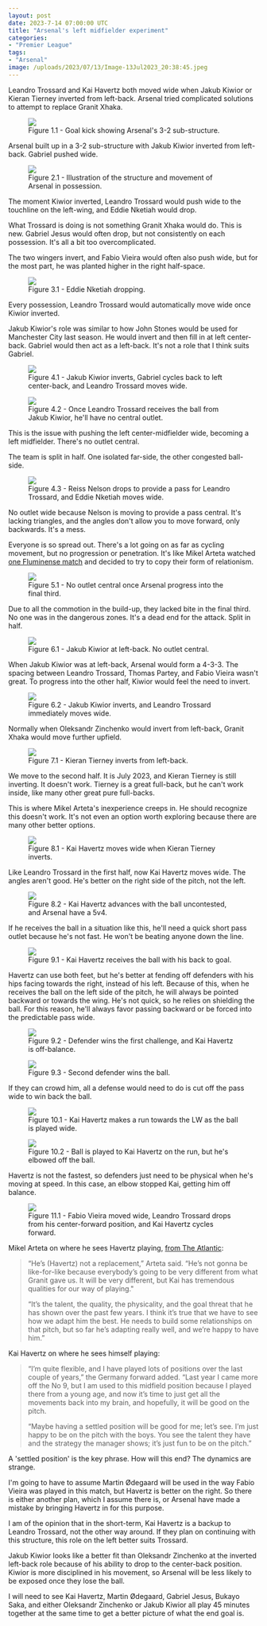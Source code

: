 ```yaml
---
layout: post
date: 2023-7-14 07:00:00 UTC
title: "Arsenal's left midfielder experiment"
categories:
- "Premier League"
tags: 
- "Arsenal"
image: /uploads/2023/07/13/Image-13Jul2023_20:38:45.jpeg
---
```


Leandro Trossard and Kai Havertz both moved wide when Jakub Kiwior or Kieran Tierney inverted from left-back. Arsenal tried complicated solutions to attempt to replace Granit Xhaka.

<!---more--->

<figure>
    <img src="https://i.imgur.com/ZFuZAz2.jpg">
    <figcaption>Figure 1.1 - Goal kick showing Arsenal's 3-2 sub-structure.</figcaption>
</figure> 

Arsenal built up in a 3-2 sub-structure with Jakub Kiwior inverted from left-back. Gabriel pushed wide.

<figure>
    <img src="https://i.imgur.com/tWtBZ6A.jpg">
    <figcaption>Figure 2.1 - Illustration of the structure and movement of Arsenal in possession.</figcaption>
</figure> 

The moment Kiwior inverted, Leandro Trossard would push wide to the touchline on the left-wing, and Eddie Nketiah would drop.

What Trossard is doing is not something Granit Xhaka would do. This is new. Gabriel Jesus would often drop, but not consistently on each possession. It's all a bit too overcomplicated.

The two wingers invert, and Fabio Vieira would often also push wide, but for the most part, he was planted higher in the right half-space.

<figure>
    <img src="https://i.imgur.com/FZgqKnh.jpg">
    <figcaption>Figure 3.1 - Eddie Nketiah dropping.</figcaption>
</figure> 

Every possession, Leandro Trossard would automatically move wide once Kiwior inverted.

Jakub Kiwior's role was similar to how John Stones would be used for Manchester City last season. He would invert and then fill in at left center-back. Gabriel would then act as a left-back. It's not a role that I think suits Gabriel.

<figure>
    <img src="https://i.imgur.com/aM3PA3f.jpg">
    <figcaption>Figure 4.1 - Jakub Kiwior inverts, Gabriel cycles back to left center-back, and Leandro Trossard moves wide.</figcaption>
</figure> 

<figure>
    <img src="https://i.imgur.com/HwYNHbB.jpg">
    <figcaption>Figure 4.2 - Once Leandro Trossard receives the ball from Jakub Kiwior, he'll have no central outlet.</figcaption>
</figure> 

This is the issue with pushing the left center-midfielder wide, becoming a left midfielder. There's no outlet central.

The team is split in half. One isolated far-side, the other congested ball-side.

<figure>
    <img src="https://i.imgur.com/zfnJ0iY.jpg">
    <figcaption>Figure 4.3 - Reiss Nelson drops to provide a pass for Leandro Trossard, and Eddie Nketiah moves wide.</figcaption>
</figure> 

No outlet wide because Nelson is moving to provide a pass central. It's lacking triangles, and the angles don't allow you to move forward, only backwards. It's a mess.

Everyone is so spread out. There's a lot going on as far as cycling movement, but no progression or penetration. It's like Mikel Arteta watched [one Fluminense match](https://tacticsjournal.com/2023/05/21/fluminense-tight-5v5-overloads/) and decided to try to copy their form of relationism.

<figure>
    <img src="https://i.imgur.com/zxWDZPK.jpg">
    <figcaption>Figure 5.1 - No outlet central once Arsenal progress into the final third.</figcaption>
</figure> 

Due to all the commotion in the build-up, they lacked bite in the final third. No one was in the dangerous zones. It's a dead end for the attack. Split in half.

<figure>
    <img src="https://i.imgur.com/v7M6Vm1.jpg">
    <figcaption>Figure 6.1 - Jakub Kiwior at left-back. No outlet central.</figcaption>
</figure> 

When Jakub Kiwior was at left-back, Arsenal would form a 4-3-3. The spacing between Leandro Trossard, Thomas Partey, and Fabio Vieira wasn't great. To progress into the other half, Kiwior would feel the need to invert.

<figure>
    <img src="https://i.imgur.com/yRkAiIO.jpg">
    <figcaption>Figure 6.2 - Jakub Kiwior inverts, and Leandro Trossard immediately moves wide.</figcaption>
</figure> 

Normally when Oleksandr Zinchenko would invert from left-back, Granit Xhaka would move further upfield.

<figure>
    <img src="https://i.imgur.com/gyXmVX9.jpg">
    <figcaption>Figure 7.1 - Kieran Tierney inverts from left-back.</figcaption>
</figure> 

We move to the second half. It is July 2023, and Kieran Tierney is still inverting. It doesn't work. Tierney is a great full-back, but he can't work inside, like many other great pure full-backs.

This is where Mikel Arteta's inexperience creeps in. He should recognize this doesn't work. It's not even an option worth exploring because there are many other better options.

<figure>
    <img src="https://i.imgur.com/S0peqQd.jpg">
    <figcaption>Figure 8.1 - Kai Havertz moves wide when Kieran Tierney inverts.</figcaption>
</figure> 

Like Leandro Trossard in the first half, now Kai Havertz moves wide. The angles aren't good. He's better on the right side of the pitch, not the left.

<figure>
    <img src="https://i.imgur.com/I9HbBb7.jpg">
    <figcaption>Figure 8.2 - Kai Havertz advances with the ball uncontested, and Arsenal have a 5v4.</figcaption>
</figure> 

If he receives the ball in a situation like this, he'll need a quick short pass outlet because he's not fast. He won't be beating anyone down the line.

<figure>
    <img src="https://i.imgur.com/U79Ytda.jpg">
    <figcaption>Figure 9.1 - Kai Havertz receives the ball with his back to goal.</figcaption>
</figure> 

Havertz can use both feet, but he's better at fending off defenders with his hips facing towards the right, instead of his left. Because of this, when he receives the ball on the left side of the pitch, he will always be pointed backward or towards the wing. He's not quick, so he relies on shielding the ball. For this reason, he'll always favor passing backward or be forced into the predictable pass wide.

<figure>
    <img src="https://i.imgur.com/BAPJG02.jpg">
    <figcaption>Figure 9.2 - Defender wins the first challenge, and Kai Havertz is off-balance.</figcaption>
</figure> 

<figure>
    <img src="https://i.imgur.com/rnOZw4I.jpg">
    <figcaption>Figure 9.3 - Second defender wins the ball.</figcaption>
</figure> 

If they can crowd him, all a defense would need to do is cut off the pass wide to win back the ball.

<figure>
    <img src="https://i.imgur.com/f1QKkk4.jpg">
    <figcaption>Figure 10.1 - Kai Havertz makes a run towards the LW as the ball is played wide.</figcaption>
</figure> 

<figure>
    <img src="https://i.imgur.com/oUCqJNi.jpg">
    <figcaption>Figure 10.2 - Ball is played to Kai Havertz on the run, but he's elbowed off the ball.</figcaption>
</figure> 

Havertz is not the fastest, so defenders just need to be physical when he's moving at speed. In this case, an elbow stopped Kai, getting him off balance.

<figure>
    <img src="https://i.imgur.com/zWbrKln.jpg">
    <figcaption>Figure 11.1 - Fabio Vieira moved wide, Leandro Trossard drops from his center-forward position, and Kai Havertz cycles forward.</figcaption>
</figure> 

Mikel Arteta on where he sees Havertz playing, [from The Atlantic](https://theathletic.com/4689692/2023/07/13/havertz-arsenal-nuremberg-result/?access_token=11626376):

> “He’s (Havertz) not a replacement,” Arteta said. “He’s not gonna be like-for-like because everybody’s going to be very different from what Granit gave us. It will be very different, but Kai has tremendous qualities for our way of playing."
> 
> “It’s the talent, the quality, the physicality, and the goal threat that he has shown over the past few years. I think it’s true that we have to see how we adapt him the best. He needs to build some relationships on that pitch, but so far he’s adapting really well, and we’re happy to have him.”

Kai Havertz on where he sees himself playing: 

> “I’m quite flexible, and I have played lots of positions over the last couple of years,” the Germany forward added. “Last year I came more off the No 9, but I am used to this midfield position because I played there from a young age, and now it’s time to just get all the movements back into my brain, and hopefully, it will be good on the pitch.
> 
> “Maybe having a settled position will be good for me; let’s see. I’m just happy to be on the pitch with the boys. You see the talent they have and the strategy the manager shows; it’s just fun to be on the pitch.”

A 'settled position' is the key phrase. How will this end? The dynamics are strange.

I'm going to have to assume Martin Ødegaard will be used in the way Fabio Vieira was played in this match, but Havertz is better on the right. So there is either another plan, which I assume there is, or Arsenal have made a mistake by bringing Havertz in for this purpose.

I am of the opinion that in the short-term, Kai Havertz is a backup to Leandro Trossard, not the other way around. If they plan on continuing with this structure, this role on the left better suits Trossard.

Jakub Kiwior looks like a better fit than Oleksandr Zinchenko at the inverted left-back role because of his ability to drop to the center-back position. Kiwior is more disciplined in his movement, so Arsenal will be less likely to be exposed once they lose the ball.

I will need to see Kai Havertz, Martin Ødegaard, Gabriel Jesus, Bukayo Saka, and either Oleksandr Zinchenko or Jakub Kiwior all play 45 minutes together at the same time to get a better picture of what the end goal is.
